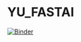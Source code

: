 # YU_FASTAI

[![Binder](https://mybinder.org/badge_logo.svg)](https://mybinder.org/v2/gh/himalayahall/YU_FASTAI/HEAD?urlpath=%2Fviola%2F%2Frender%2Ffastai-birds.ipynb)
